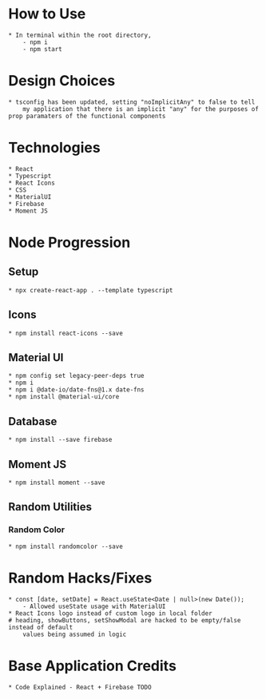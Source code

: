 # How to Use
    * In terminal within the root directory, 
        - npm i
        - npm start

# Design Choices
    * tsconfig has been updated, setting "noImplicitAny" to false to tell
        my application that there is an implicit "any" for the purposes of prop paramaters of the functional components

# Technologies
    * React
    * Typescript
    * React Icons
    * CSS
    * MaterialUI
    * Firebase
    * Moment JS


# Node Progression
## Setup
    * npx create-react-app . --template typescript

## Icons
    * npm install react-icons --save

## Material UI
    * npm config set legacy-peer-deps true
    * npm i
    * npm i @date-io/date-fns@1.x date-fns
    * npm install @material-ui/core
## Database
    * npm install --save firebase

## Moment JS
    * npm install moment --save

## Random Utilities

### Random Color
    * npm install randomcolor --save

# Random Hacks/Fixes
    * const [date, setDate] = React.useState<Date | null>(new Date());
        - Allowed useState usage with MaterialUI
    * React Icons logo instead of custom logo in local folder
    # heading, showButtons, setShowModal are hacked to be empty/false instead of default
        values being assumed in logic

# Base Application Credits
    * Code Explained - React + Firebase TODO
